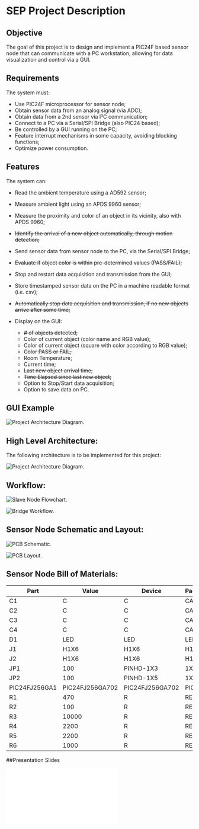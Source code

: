 # SEP Project Description

<!-- TODO STARTS HERE -->

## Objective

The goal of this project is to design and implement a PIC24F based sensor node
that can communicate with a PC workstation, allowing for data visualization and control via a GUI.

## Requirements

The system must:

- Use PIC24F microprocessor for sensor node;
- Obtain sensor data from an analog signal (via ADC);
- Obtain data from a 2nd sensor via I²C communication;
- Connect to a PC via a Serial/SPI Bridge (also PIC24 based);
- Be controlled by a GUI running on the PC;
- Feature interrupt mechanisms in some capacity, avoiding blocking functions;
- Optimize power consumption.

## Features

The system can:

- Read the ambient temperature using a AD592 sensor;
- Measure ambient light using an APDS 9960 sensor;
- Measure the proximity and color of an object in its vicinity, also with APDS 9960;
- ~~Identify the arrival of a new object automatically, through motion detection;~~
- Send sensor data from sensor node to the PC, via the Serial/SPI Bridge;
- ~~Evaluate if object color is within pre-determined values (PASS/FAIL);~~
- Stop and restart data acquisition and transmission from the GUI;
- Store timestamped sensor data on the PC in a machine readable format (i.e. csv);
- ~~Automatically stop data acquisition and transmission, if no new objects arrive after some time;~~
- Display on the GUI:

  - ~~*#* of objects detected;~~
  - Color of current object (color name and RGB value);
  - Color of current object (square with color according to RGB value);
  - ~~Color PASS or FAIL;~~
  - Room Temperature;
  - Current time;
  - ~~Last new object arrival time;~~
  - ~~Time Elapsed since last new object;~~
  - Option to Stop/Start data acquisition;
  - Option to save data on PC.

## GUI Example

![Project Architecture Diagram.](./docs/gui.png)

## High Level Architecture:

The following architecture is to be implemented for this project:

![Project Architecture Diagram.](./docs/SEP_project_architecture.drawio.png)

## Workflow:

![Slave Node Flowchart.](./docs/Slave_flow.png)

![Bridge Workflow.](./docs/Bridge_Flow.png)

## Sensor Node Schematic and Layout:

![PCB Schematic.](./docs/pcb_schematic.png)

![PCB Layout.](./docs/pcb_layout.png)


## Sensor Node Bill of Materials:

| Part         | Value           | Device          | Package     | Description  |
|--------------|-----------------|-----------------|-------------|--------------|
| C1           | C               | C               | CAP         | Capacitor    |
| C2           | C               | C               | CAP         | Capacitor    |
| C3           | C               | C               | CAP         | Capacitor    |
| C4           | C               | C               | CAP         | Capacitor    |
| D1           | LED             | LED             | LED         | LED          |
| J1           | H1X6            | H1X6            | H1X6        | Header       |
| J2           | H1X6            | H1X6            | H1X6        | Header       |
| JP1          | 100             | PINHD-1X3       | 1X03        | PIN HEADER   |
| JP2          | 100             | PINHD-1X5       | 1X05        | PIN HEADER   |
| PIC24FJ256GA1| PIC24FJ256GA702 | PIC24FJ256GA702 | PIC24       | PIC24FJ256GA702 |
| R1           | 470             | R               | RES         | Resistance   |
| R2           | 100             | R               | RES         | Resistance   |
| R3           | 10000           | R               | RES         | Resistance   |
| R4           | 2200            | R               | RES         | Resistance   |
| R5           | 2200            | R               | RES         | Resistance   |
| R6           | 1000            | R               | RES         | Resistance   |

  
##Presentation Slides

![Presentation.](./docs/SEP_Group_1_Presentation.pdf)



